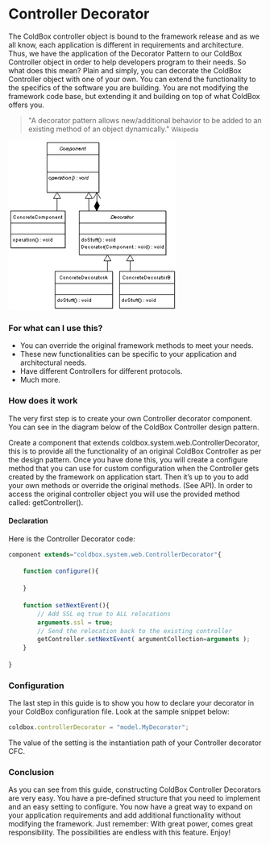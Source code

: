 # Controller Decorator

The ColdBox controller object is bound to the framework release and as we all know, each application is different in requirements and architecture. Thus, we have the application of the Decorator Pattern to our ColdBox Controller object in order to help developers program to their needs. So what does this mean? Plain and simply, you can decorate the ColdBox Controller object with one of your own. You can extend the functionality to the specifics of the software you are building. You are not modifying the framework code base, but extending it and building on top of what ColdBox offers you.

> "A decorator pattern allows new/additional behavior to be added to an existing method of an object dynamically." <small>Wikipedia</small>

![](../images/DecoratorPattern.png)

### For what can I use this?

* You can override the original framework methods to meet your needs.
* These new functionalities can be specific to your application and architectural needs.
* Have different Controllers for different protocols.
* Much more.

### How does it work

The very first step is to create your own Controller decorator component. You can see in the diagram below of the ColdBox Controller design pattern.

Create a component that extends coldbox.system.web.ControllerDecorator, this is to provide all the functionality of an original ColdBox Controller as per the design pattern. Once you have done this, you will create a configure method that you can use for custom configuration when the Controller gets created by the framework on application start. Then it’s up to you to add your own methods or override the original methods. (See API). In order to access the original controller object you will use the provided method called: getController().

#### Declaration

Here is the Controller Decorator code:

```js
component extends="coldbox.system.web.ControllerDecorator"{
	
	function configure(){

	}

	function setNextEvent(){
		// Add SSL eq true to ALL relocations
		arguments.ssl = true;
		// Send the relocation back to the existing controller
		getController.setNextEvent( argumentCollection=arguments );
	}

}
```

### Configuration

The last step in this guide is to show you how to declare your decorator in your ColdBox configuration file. Look at the sample snippet below:

```js
coldbox.controllerDecorator = "model.MyDecorator";
```

The value of the setting is the instantiation path of your Controller decorator CFC.

### Conclusion

As you can see from this guide, constructing ColdBox Controller Decorators are very easy. You have a pre-defined structure that you need to implement and an easy setting to configure. You now have a great way to expand on your application requirements and add additional functionality without modifying the framework. Just remember: With great power, comes great responsibility. The possibilities are endless with this feature. Enjoy! 